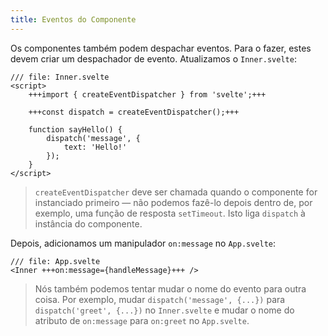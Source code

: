 ```yaml
---
title: Eventos do Componente
---
```


Os componentes também podem despachar eventos. Para o fazer, estes devem criar um despachador de evento. Atualizamos o `Inner.svelte`:

```svelte
/// file: Inner.svelte
<script>
	+++import { createEventDispatcher } from 'svelte';+++

	+++const dispatch = createEventDispatcher();+++

	function sayHello() {
		dispatch('message', {
			text: 'Hello!'
		});
	}
</script>
```

> `createEventDispatcher` deve ser chamada quando o componente for instanciado primeiro — não podemos fazê-lo depois dentro de, por exemplo, uma função de resposta `setTimeout`. Isto liga `dispatch` à instância do componente.

Depois, adicionamos um manipulador `on:message` no `App.svelte`:

```svelte
/// file: App.svelte
<Inner +++on:message={handleMessage}+++ />
```

> Nós também podemos tentar mudar o nome do evento para outra coisa. Por exemplo, mudar `dispatch('message', {...})` para `dispatch('greet', {...})` no `Inner.svelte` e mudar o nome do atributo de `on:message` para `on:greet` no `App.svelte`.
